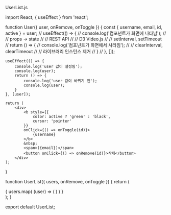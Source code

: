 UserList.js

import React, { useEffect } from 'react';

function User({ user, onRemove, onToggle }) {
    const { username, email, id, active } = user;
    // useEffect(() => {
    //     console.log('컴포넌트가 화면에 나타남');
    //     // props -> state
    //     // REST API
    //     // D3 Video.js
    //     // setInterval, setTimeout
    //     return () => {
    //         console.log('컴포넌트가 화면에서 사라짐');
    //         // clearInterval, clearTimeout
    //         // 라이브러리 인스턴스 제거
    //     }
    // }, []);
    
    useEffect(() => {
        console.log('user 값이 설정됨');
        console.log(user);
        return () => {
            console.log('user 값이 바뀌기 전');
            console.log(user);
        }
    }, [user]);

    return (
        <div>
            <b style={{
                color: active ? 'green' : 'black',
                cursor: 'pointer'
            }}
            onClick={() => onToggle(id)}>
                {username}
            </b>
            &nbsp;
            <span>({email})</span>
            <button onClick={() => onRemove(id)}>삭제</button>
        </div>
    );
}

function UserList({ users, onRemove, onToggle }) {
    return (
        <div>
            {
                users.map(
                    (user) => (
                        <User
                            user={user}
                            key={user.id}
                            onRemove={onRemove}
                            onToggle={onToggle}
                        />
                    )
                )
            }
        </div>
    );
}

export default UserList;